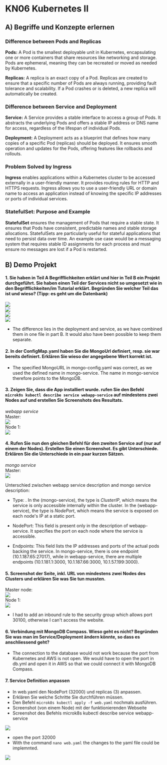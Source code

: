 # KN06 Kubernetes II

## A) Begriffe und Konzepte erlernen

### Difference between Pods and Replicas

**Pods:** A Pod is the smallest deployable unit in Kubernetes, encapsulating one or more containers that share resources like networking and storage. Pods are ephemeral, meaning they can be recreated or moved as needed by Kubernetes.

**Replicas:** A replica is an exact copy of a Pod. Replicas are created to ensure that a specific number of Pods are always running, providing fault tolerance and scalability. If a Pod crashes or is deleted, a new replica will automatically be created.

### Difference between Service and Deployment

**Service:** A Service provides a stable interface to access a group of Pods. It abstracts the underlying Pods and offers a stable IP address or DNS name for access, regardless of the lifespan of individual Pods.

**Deployment:** A Deployment acts as a blueprint that defines how many copies of a specific Pod (replicas) should be deployed. It ensures smooth operation and updates for the Pods, offering features like rollbacks and rollouts.

### Problem Solved by Ingress

**Ingress** enables applications within a Kubernetes cluster to be accessed externally in a user-friendly manner. It provides routing rules for HTTP and HTTPS requests. Ingress allows you to use a user-friendly URL or domain name to access an application instead of knowing the specific IP addresses or ports of individual services.

### StatefulSet: Purpose and Example

**StatefulSet** ensures the management of Pods that require a stable state. It ensures that Pods have consistent, predictable names and stable storage allocations. StatefulSets are particularly useful for stateful applications that need to persist data over time. An example use case would be a messaging system that requires stable ID assignments for each process and must ensure no messages are lost if a Pod is restarted. <br>

## B) Demo Projekt

#### 1. Sie haben in Teil A Begrifflichkeiten erklärt und hier in Teil B ein Projekt durchgeführt. Sie haben einen Teil der Services nicht so umgesetzt wie in den Begrifflichkeiten/im Tutorial erklärt. Begründen Sie welcher Teil das ist und wieso? (Tipp: es geht um die Datenbank)

![](images/1.png) <br>
![](images/2.png) <br>
![](images/3.png) <br>
![](images/4.png) <br>

- The difference lies in the deployment and service, as we have combined them in one file in part B. It would also have been possible to keep them separate.

#### 2. In der ConfigMap.yaml haben Sie die MongoUrl definiert, resp. sie war bereits definiert. Erklären Sie wieso der angegebene Wert korrekt ist.
- The specified MongoURL in mongo-config.yaml was correct, as we used the defined name in mongo-service. The name in mongo-service therefore points to the MongoDB.


#### 3. Zeigen Sie, dass die App installiert wurde. rufen Sie den Befehl `microk8s kubectl describe service webapp-service` auf mindestens zwei Nodes auf und erstellen Sie Screenshots des Resultats.<br>
*webapp service* <br>
Master: <br>
![](images/7.png) <br>
Node 1:  <br>
![](images/8.png) <br>


#### 4. Rufen Sie nun den gleichen Befehl für den zweiten Service auf (nur auf einem der Nodes). Erstellen Sie einen Screenshot. Es gibt Unterschiede. Erklären Sie die Unterschiede in ein paar kurzen Sätzen.
*mongo service* <br>
Master:  <br>
![](images/9.png) <br>

Unterschied zwischen webapp service description and mongo service description: <br>

- Type: . In the (mongo-service), the type is *ClusterIP*, which means the service is only accessible internally within the cluster. In the (webapp-service), the type is *NodePort*, which means the service is exposed on each node's IP at a static port.

- NodePort: This field is present only in the description of webapp-service. It specifies the port on each node where the service is accessible.

- Endpoints: This field lists the IP addresses and ports of the actual pods backing the service. In mongo-service, there is one endpoint (10.1.187.65:27017), while in webapp-service, there are multiple endpoints (10.1.181.1:3000, 10.1.187.66:3000, 10.1.57.199:3000). 

#### 5. Screenshot der Seite, inkl. URL von mindestens zwei Nodes des Clusters und erklären Sie was Sie tun mussten.
Master node: <br>
![](images/5.png) <br>
Node 1: <br>
![](images/6.png) <br>

- I had to add an inbound rule to the security group which allows port 30100, otherwise I can't access the website.

#### 6. Verbindung mit MongoDB Compass. Wieso geht es nicht? Begründen Sie was man im Service/Deployment ändern könnte, so dass es anschliessend geht?

- The connection to the database would not work because the port from Kubernetes and AWS is not open. We would have to open the port in db.yml and open it in AWS so that we could connect it with MongoDB Compass.

#### 7. Service Definition anpassen

- In web.yaml den NodePort (32000) und replicas (3) anpassen.
- Erklären Sie welche Schritte Sie durchführen müssen.
- Den Befehl `microk8s kubectl apply -f web.yaml` nochmals ausführen.
- Screenshot (von einem Node) mit der funktionierenden Webseite
- Screenshot des Befehls microk8s kubectl describe service webapp-service

![](images/10.png) <br>
- open the port 32000
- With the command `nano web.yaml` the changes to the yaml file could be implemnted.

![](images/11.png) <br>
